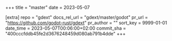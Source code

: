 +++
title = "master"
date = 2023-05-07

[extra]
repo = "gdext"
docs_rel_url = "gdext/master/godot"
pr_url = "https://github.com/godot-rust/gdext"
pr_author = ""
sort_key = 9999-01-01
date_time = 2023-05-07T00:06:00+02:00
commit_sha = "400cccfddb45fe2d3676248459d080ab791b4dde"
+++


